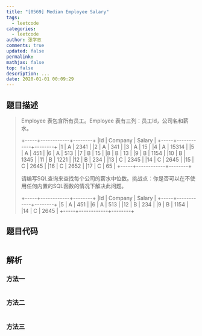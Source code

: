```yaml
---
title: "[0569] Median Employee Salary"
tags:
  - leetcode
categories:
  - leetcode
author: 张学志
comments: true
updated: false
permalink:
mathjax: false
top: false
description: ...
date: 2020-01-01 00:09:29
---
```


## 题目描述

> Employee 表包含所有员工。Employee 表有三列：员工Id，公司名和薪水。 
> 
> +-----+------------+--------+
> |Id   | Company    | Salary |
> +-----+------------+--------+
> |1    | A          | 2341   |
> |2    | A          | 341    |
> |3    | A          | 15     |
> |4    | A          | 15314  |
> |5    | A          | 451    |
> |6    | A          | 513    |
> |7    | B          | 15     |
> |8    | B          | 13     |
> |9    | B          | 1154   |
> |10   | B          | 1345   |
> |11   | B          | 1221   |
> |12   | B          | 234    |
> |13   | C          | 2345   |
> |14   | C          | 2645   |
> |15   | C          | 2645   |
> |16   | C          | 2652   |
> |17   | C          | 65     |
> +-----+------------+--------+
> 
> 
> 请编写SQL查询来查找每个公司的薪水中位数。挑战点：你是否可以在不使用任何内置的SQL函数的情况下解决此问题。 
> 
> +-----+------------+--------+
> |Id   | Company    | Salary |
> +-----+------------+--------+
> |5    | A          | 451    |
> |6    | A          | 513    |
> |12   | B          | 234    |
> |9    | B          | 1154   |
> |14   | C          | 2645   |
> +-----+------------+--------+
> 
> 

## 题目代码

```cpp

```

## 解析

### 方法一

```cpp

```

### 方法二

```cpp

```

### 方法三

```cpp

```

